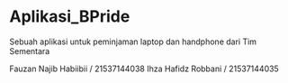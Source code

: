 # Aplikasi_BPride
Sebuah aplikasi untuk peminjaman laptop dan handphone
dari Tim Sementara

Fauzan Najib Habiibii / 21537144038
Ihza Hafidz Robbani / 21537144035
